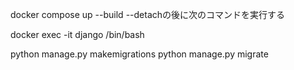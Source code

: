 docker compose up --build --detachの後に次のコマンドを実行する

docker exec -it django /bin/bash

python manage.py makemigrations
python manage.py migrate
